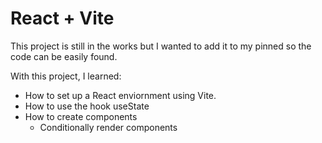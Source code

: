 # React + Vite

This project is still in the works but I wanted to add it to my pinned so the 
code can be easily found. 

With this project, I learned:
- How to set up a React enviornment using Vite.
- How to use the hook useState
- How to create components 
    - Conditionally render components

